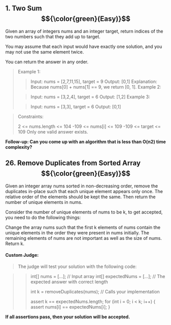 ## 1. Two Sum $${\color{green}(Easy)}$$
Given an array of integers nums and an integer target, return indices of the two numbers such that they add up to target.

You may assume that each input would have exactly one solution, and you may not use the same element twice.

You can return the answer in any order.

 

>Example 1:
>
>>Input: nums = [2,7,11,15], target = 9
>>Output: [0,1]
>>Explanation: Because nums[0] + nums[1] == 9, we return [0, 1].
>Example 2:
>
>>Input: nums = [3,2,4], target = 6
>>Output: [1,2]
>Example 3:
>
>>Input: nums = [3,3], target = 6
>>Output: [0,1]
 

>Constraints:
>
>2 <= nums.length <= 104
>-109 <= nums[i] <= 109
>-109 <= target <= 109
>Only one valid answer exists.
 

**Follow-up: Can you come up with an algorithm that is less than O(n2) time complexity?**

## 26. Remove Duplicates from Sorted Array $${\color{green}(Easy)}$$

Given an integer array nums sorted in non-decreasing order, remove the duplicates in-place such that each unique element appears only once. The relative order of the elements should be kept the same. Then return the number of unique elements in nums.

Consider the number of unique elements of nums to be k, to get accepted, you need to do the following things:

Change the array nums such that the first k elements of nums contain the unique elements in the order they were present in nums initially. The remaining elements of nums are not important as well as the size of nums.
Return k.
#### Custom Judge:

>The judge will test your solution with the following code:

>>int[] nums = [...]; // Input array
>>int[] expectedNums = [...]; // The expected answer with correct length
>>
>>int k = removeDuplicates(nums); // Calls your implementation
>>
>>assert k == expectedNums.length;
>>for (int i = 0; i < k; i++) {
 >>   assert nums[i] == expectedNums[i];
>>}

**If all assertions pass, then your solution will be accepted.**